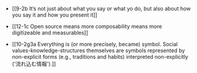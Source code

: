 - [[9-2b It’s not just about what you say or what yo do, but also about how you say it and how you present it]]

- [[12-1c Open source means more composability means more digitizeable and measurables]]

- [[10-2g3a Everything is (or more precisely, became) symbol. Social values-knowledge-structures themselves are symbols represented by non-explicit forms (e.g., traditions and habits) interpreted non-explicitly ('流れ込む情報').]]
